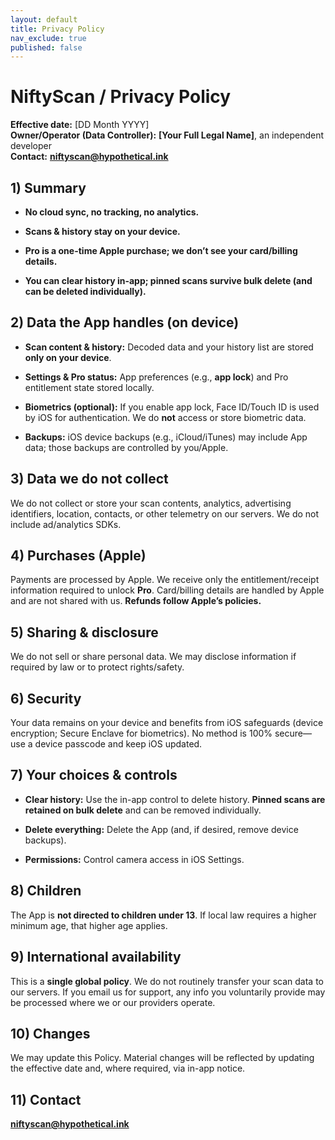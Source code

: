 ```yaml
---
layout: default
title: Privacy Policy
nav_exclude: true
published: false
---
```


# NiftyScan / Privacy Policy

**Effective date:** [DD Month YYYY]  
**Owner/Operator (Data Controller):** **[Your Full Legal Name]**, an independent developer  
**Contact:** **niftyscan@hypothetical.ink**

## 1) Summary

- **No cloud sync, no tracking, no analytics.**
    
- **Scans & history stay on your device.**
    
- **Pro is a one-time Apple purchase; we don’t see your card/billing details.**
    
- **You can clear history in-app; pinned scans survive bulk delete (and can be deleted individually).**
    

## 2) Data the App handles (on device)

- **Scan content & history:** Decoded data and your history list are stored **only on your device**.
    
- **Settings & Pro status:** App preferences (e.g., **app lock**) and Pro entitlement state stored locally.
    
- **Biometrics (optional):** If you enable app lock, Face ID/Touch ID is used by iOS for authentication. We do **not** access or store biometric data.
    
- **Backups:** iOS device backups (e.g., iCloud/iTunes) may include App data; those backups are controlled by you/Apple.
    

## 3) Data we do **not** collect

We do not collect or store your scan contents, analytics, advertising identifiers, location, contacts, or other telemetry on our servers. We do not include ad/analytics SDKs.

## 4) Purchases (Apple)

Payments are processed by Apple. We receive only the entitlement/receipt information required to unlock **Pro**. Card/billing details are handled by Apple and are not shared with us. **Refunds follow Apple’s policies.**

## 5) Sharing & disclosure

We do not sell or share personal data. We may disclose information if required by law or to protect rights/safety.

## 6) Security

Your data remains on your device and benefits from iOS safeguards (device encryption; Secure Enclave for biometrics). No method is 100% secure—use a device passcode and keep iOS updated.

## 7) Your choices & controls

- **Clear history:** Use the in-app control to delete history. **Pinned scans are retained on bulk delete** and can be removed individually.
    
- **Delete everything:** Delete the App (and, if desired, remove device backups).
    
- **Permissions:** Control camera access in iOS Settings.
    

## 8) Children

The App is **not directed to children under 13**. If local law requires a higher minimum age, that higher age applies.

## 9) International availability

This is a **single global policy**. We do not routinely transfer your scan data to our servers. If you email us for support, any info you voluntarily provide may be processed where we or our providers operate.

## 10) Changes

We may update this Policy. Material changes will be reflected by updating the effective date and, where required, via in-app notice.

## 11) Contact

**niftyscan@hypothetical.ink**

